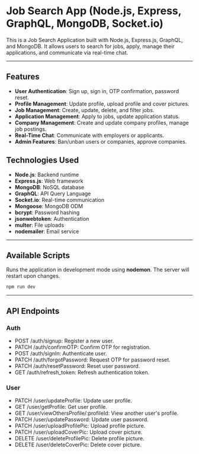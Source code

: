# Job Search App (Node.js, Express, GraphQL, MongoDB, Socket.io)
This is a Job Search Application built with Node.js, Express.js, GraphQL, and MongoDB. 
It allows users to search for jobs, apply, manage their applications, and communicate via real-time chat.

---

## Features

- **User Authentication**: Sign up, sign in, OTP confirmation, password reset.
- **Profile Management**: Update profile, upload profile and cover pictures.
- **Job Management**: Create, update, delete, and filter jobs.
- **Application Management**: Apply to jobs, update application status.
- **Company Management**: Create and update company profiles, manage job postings.
- **Real-Time Chat**: Communicate with employers or applicants.
- **Admin Features**: Ban/unban users or companies, approve companies.

## Technologies Used

- **Node.js**: Backend runtime
- **Express.js**: Web framework
- **MongoDB**: NoSQL database
- **GraphQL**: API Query Language
- **Socket.io**: Real-time communication
- **Mongoose**: MongoDB ODM
- **bcrypt**: Password hashing
- **jsonwebtoken**: Authentication
- **multer**: File uploads
- **nodemailer**: Email service

---
## Available Scripts

Runs the application in development mode using **nodemon**. The server will restart upon changes.

```bash
npm run dev
```
---
## API Endpoints

### Auth

- POST /auth/signup: Register a new user.
- PATCH /auth/confirmOTP: Confirm OTP for registration.
- POST /auth/signIn: Authenticate user.
- PATCH /auth/forgotPassword: Request OTP for password reset.
- PATCH /auth/resetPassword: Reset user password.
- GET /auth/refresh_token: Refresh authentication token.

### User

- PATCH /user/updateProfile: Update user profile.
- GET /user/getProfile: Get user profile.
- GET /user/viewOthersProfile/:profileId: View another user's profile.
- PATCH /user/updatePassword: Update user password.
- PATCH /user/uploadProfilePic: Upload profile picture.
- PATCH /user/uploadCoverPic: Upload cover picture.
- DELETE /user/deleteProfilePic: Delete profile picture.
- DELETE /user/deleteCoverPic: Delete cover picture.

